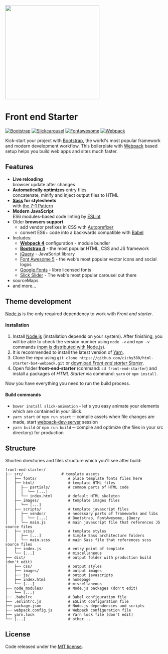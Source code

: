 <img src="https://ibb.co/RpV2LCD" width="300" height="auto" alt="">

# Front end Starter

[![Bootstrap](https://flat.badgen.net/badge/bootstrap/4.3/7952b3)](https://getbootstrap.com)
[![Slickcarousel](https://flat.badgen.net/badge/slickslider/1.8.1/7952b3)](https://kenwheeler.github.io/slick)
[![Fontawesome](https://flat.badgen.net/badge/fontawsome/5/7952b3)](https://fontawesome.com/)
[![Webpack](https://flat.badgen.net/badge/webpack/4/14aaf3)](https://webpack.js.org)
 
Kick-start your project with [Bootstrap](https://getbootstrap.com/), the world's most popular framework and modern development workflow.
This boilerplate with [Webpack](https://webpack.js.org/) based setup helps you build web apps and sites much faster.

## Features

* **Live reloading** <br> browser update after changes
* **Automatically optimizes** entry files <br> concatenate, minify and inject output files to HTML
* **[Sass](https://sass-lang.com/) for stylesheets** <br> with [the 7-1 Pattern](https://sass-guidelin.es/#the-7-1-pattern)
* **Modern JavaScript** <br> ES6 modules-based code linting by [ESLint](https://eslint.org/)
* Older **browsers support** 
  * add vendor prefixes in CSS with [Autoprefixer](https://autoprefixer.github.io/)
  * convert ES6+ code into a backwards compatible with [Babel](https://babeljs.io/)
* Includes:
  * **[Webpack 4](https://webpack.js.org/)** configuration - module bundler
  * **[Bootstrap 4](http://getbootstrap.com/)** - the most popular HTML, CSS and JS framework
  * [jQuery](http://jquery.com/) - JavaScript library
  * [Font Awesome 5](https://fontawesome.com/) - the web's most popular vector icons and social logos
  * [Google Fonts](https://fonts.google.com/) - libre licensed fonts
  * [Slick Slider]() - The web's most popular carousel out there 
* sourceMaps
* and more...

## Theme development

[Node.js](http://nodejs.org/) is the only required dependency to work with *Front end starter*.


#### Installation

1. Install [Node.js](http://nodejs.org/) (installation depends on your system). After finishing, you will be able to 
check the version number using `node -v` and `npm -v` commands 
([npm is distributed with Node.js](https://www.npmjs.com/get-npm)).
2. It is recommended to install the latest version of [Yarn](https://yarnpkg.com/en/docs/install).
3. Clone the repo using `git clone https://github.com/cichy380/html-starter-bs4-webpack.git` or [download *Front end starter Starter*]().
4. Open folder **front-end-starter** (command: `cd front-end-starter`) and install a packages of *HTML Starter* via command: `yarn` or `npm install`. 

Now you have everything you need to run the build process.

#### Build commands
* `bower install slick-animation` - let´s you easy animate your elements which are contained in your Slick.
* `yarn start` or `npm run start` ─ compile assets when file changes are made, start [webpack-dev-server](https://github.com/webpack/webpack-dev-server) session
* `yarn build` or `npm run build` ─ compile and optimize (the files in your src directory) for production

## Structure

Shorten directories and files structure which you'll see after build: 

```shell
front-end-starter/
├── src/                 # template assets
│   ├── fonts/              # place template fonts files here
│   ├── html/               # template HTML files
│   │  ├── partials/        # common parts of HTML code
│   │  │  └── [...]
│   │  └── index.html       # default HTML skeleton
│   ├── images/             # template images files
│   │  └── [...]
│   ├── scripts/            # template javascript files
│   │  ├── vendor/          # necessary parts of frameworks and libs
│   │  │  └── [...]         # Bootstrap, FontAwesome, jQuery
│   │  └── main.js          # main javascript file that references JS source files
│   ├── scss/               # template styles
│   │  ├── [...]            # Simple Sass architecture folders
│   │  └── main.scss        # main Sass file that references scss source files
│   ├── index.js            # entry point of template
│   └── [...]               # miscellaneous
├── dist/                   # output folder with production build (don't edit)
│   ├── css/                # output styles
│   ├── images/             # output images
│   ├── js/                 # output javascripts
│   ├── index.html          # homepage
│   └── [...]               # miscellaneous
├── node_modules/           # Node.js packages (don't edit)
│   └── [...]
├── .babelrc                # Babel configuration file
├── .eslintrc.js            # ESLint configuration file
├── package.json            # Node.js dependencies and scripts
├── webpack.config.js       # Webpack configuration file
├── yarn.lock               # Yarn lock file (don't edit)
└── [...]                   # other...
```

 

## License

Code released under the [MIT license]().

